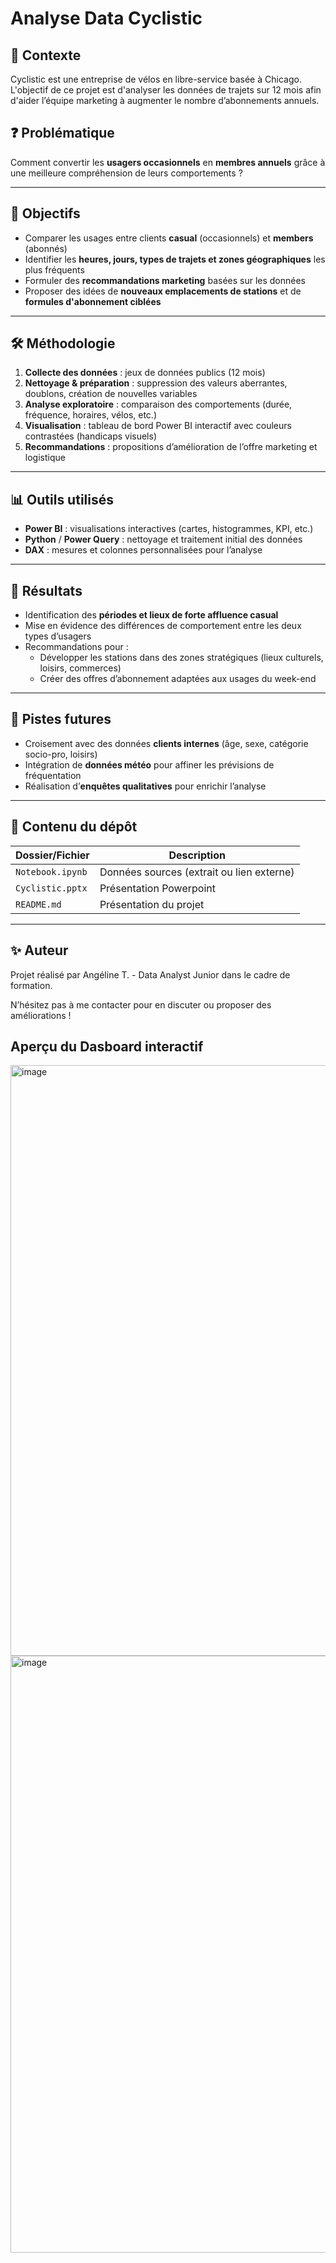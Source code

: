 # Analyse Data Cyclistic

## 📌 Contexte

Cyclistic est une entreprise de vélos en libre-service basée à Chicago. L'objectif de ce projet est d'analyser les données de trajets sur 12 mois afin d'aider l’équipe marketing à augmenter le nombre d’abonnements annuels.

## ❓ Problématique

Comment convertir les **usagers occasionnels** en **membres annuels** grâce à une meilleure compréhension de leurs comportements ?

---

## 🎯 Objectifs

- Comparer les usages entre clients **casual** (occasionnels) et **members** (abonnés)
- Identifier les **heures, jours, types de trajets et zones géographiques** les plus fréquents
- Formuler des **recommandations marketing** basées sur les données
- Proposer des idées de **nouveaux emplacements de stations** et de **formules d'abonnement ciblées**

---

## 🛠️ Méthodologie

1. **Collecte des données** : jeux de données publics (12 mois)
2. **Nettoyage & préparation** : suppression des valeurs aberrantes, doublons, création de nouvelles variables
3. **Analyse exploratoire** : comparaison des comportements (durée, fréquence, horaires, vélos, etc.)
4. **Visualisation** : tableau de bord Power BI interactif avec couleurs contrastées (handicaps visuels)
5. **Recommandations** : propositions d’amélioration de l’offre marketing et logistique

---

## 📊 Outils utilisés

- **Power BI** : visualisations interactives (cartes, histogrammes, KPI, etc.)
- **Python** / **Power Query** : nettoyage et traitement initial des données
- **DAX** : mesures et colonnes personnalisées pour l’analyse

---

## 📌 Résultats

- Identification des **périodes et lieux de forte affluence casual**
- Mise en évidence des différences de comportement entre les deux types d’usagers
- Recommandations pour :
  - Développer les stations dans des zones stratégiques (lieux culturels, loisirs, commerces)
  - Créer des offres d’abonnement adaptées aux usages du week-end

---

## 📎 Pistes futures

- Croisement avec des données **clients internes** (âge, sexe, catégorie socio-pro, loisirs)
- Intégration de **données météo** pour affiner les prévisions de fréquentation
- Réalisation d’**enquêtes qualitatives** pour enrichir l’analyse

---

## 📁 Contenu du dépôt

| Dossier/Fichier        | Description                                      |
|------------------------|--------------------------------------------------|
| `Notebook.ipynb`       | Données sources (extrait ou lien externe)        |
| `Cyclistic.pptx`       | Présentation Powerpoint                          |
| `README.md`            | Présentation du projet                           |

---

## ✨ Auteur

Projet réalisé par Angéline T. - Data Analyst Junior dans le cadre de formation.

N’hésitez pas à me contacter pour en discuter ou proposer des améliorations !


## Aperçu du Dasboard interactif

<img width="1670" height="945" alt="image" src="https://github.com/user-attachments/assets/8f0d0e7e-1522-421b-b020-b5f6fe96cc17" />
<img width="1705" height="955" alt="image" src="https://github.com/user-attachments/assets/bd4891d6-7516-4bbd-b072-1732f599d7a5" />


